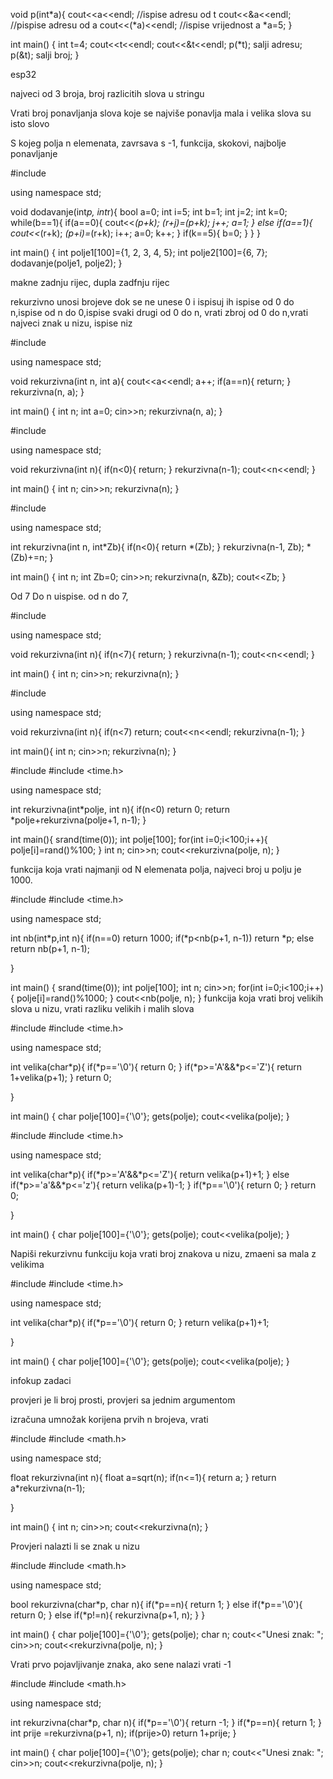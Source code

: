 void p(int*a){
    cout<<a<<endl;      //ispise adresu od t
    cout<<&a<<endl;     //pispise adresu od a
    cout<<(*a)<<endl;     //ispise vrijednost a
    *a=5;
}

int main()
{
    int t=4;
    cout<<t<<endl;
    cout<<&t<<endl;
    p(*t);  salji adresu;
    p(&t);  salji broj;
}






esp32



najveci od 3 broja, broj razlicitih slova u stringu





Vrati broj ponavljanja slova koje se najviše ponavlja
mala i velika slova su isto slovo




S kojeg polja n elemenata, zavrsava s -1, funkcija, skokovi, najbolje ponavljanje






#include <iostream>

using namespace std;

void dodavanje(int*p, int*r){
    bool a=0;
    int i=5;
    int b=1;
    int j=2;
    int k=0;
    while(b==1){
        if(a==0){
            cout<<*(p+k);
            *(r+j)=*(p+k);
            j++;
            a=1;
        }
        else if(a==1){
            cout<<*(r+k);
            *(p+i)=*(r+k);
            i++;
            a=0;
            k++;
        }
        if(k==5){
            b=0;
        }
    }
}

int main()
{
    int polje1[100]={1, 2, 3, 4, 5};
    int polje2[100]={6, 7};
    dodavanje(polje1, polje2);
}






makne zadnju rijec, dupla zadfnju rijec

rekurzivno unosi brojeve dok se ne unese 0 i ispisuj ih
ispise od 0 do n,ispise od n do 0,ispise svaki drugi od 0 do n, vrati zbroj od 0 do n,vrati najveci znak u nizu, ispise niz




#include <iostream>

using namespace std;

void rekurzivna(int n, int a){
    cout<<a<<endl;
    a++;
    if(a==n){
        return;
    }
    rekurzivna(n, a);
}

int main() {
    int n;
    int a=0;
    cin>>n;
    rekurzivna(n, a);
}




#include <iostream>

using namespace std;

void rekurzivna(int n){
    if(n<0){
        return;
    }
    rekurzivna(n-1);
        cout<<n<<endl;
}

int main() {
    int n;
    cin>>n;
    rekurzivna(n);
}



#include <iostream>

using namespace std;

int rekurzivna(int n, int*Zb){
    if(n<0){
        return *(Zb);
    }
    rekurzivna(n-1, Zb);
    *(Zb)+=n;
}

int main() {
    int n;
    int Zb=0;
    cin>>n;
    rekurzivna(n, &Zb);
    cout<<Zb;
}


Od 7 Do n uispise.  od n do 7, 



#include <iostream>

using namespace std;

void rekurzivna(int n){
    if(n<7){
        return;
    }
    rekurzivna(n-1);
        cout<<n<<endl;
}

int main()
{
    int n;
    cin>>n;
    rekurzivna(n);
}



#include <iostream>

using namespace std;

void rekurzivna(int n){
    if(n<7)
        return;
    cout<<n<<endl;
    rekurzivna(n-1);
}

int main(){
    int n;
    cin>>n;
    rekurzivna(n);
}







#include <iostream>
#include <time.h>

using namespace std;

int rekurzivna(int*polje, int n){
    if(n<0)
        return 0;
    return *polje+rekurzivna(polje+1, n-1);
}

int main(){
    srand(time(0));
    int polje[100];
    for(int i=0;i<100;i++){
        polje[i]=rand()%100;
    }
    int n;
    cin>>n;
    cout<<rekurzivna(polje, n);
}

funkcija koja vrati najmanji od N elemenata polja, najveci broj u polju je 1000.


#include <iostream>
#include <time.h>

using namespace std;

int nb(int*p,int n){
    if(n==0)
        return 1000;
    if(*p<nb(p+1, n-1))
        return *p;
    else
        return nb(p+1, n-1);

}

int main()
{
    srand(time(0));
    int polje[100];
    int n;
    cin>>n;
    for(int i=0;i<100;i++){
        polje[i]=rand()%1000;
    }
    cout<<nb(polje, n);
}
funkcija koja vrati broj velikih slova u nizu, vrati razliku velikih i malih slova



#include <iostream>
#include <time.h>

using namespace std;

int velika(char*p){
    if(*p=='\0'){
        return 0;
    }
    if(*p>='A'&&*p<='Z'){
        return 1+velika(p+1);
    }
    return 0;

}

int main()
{
    char polje[100]={'\0'};
    gets(polje);
    cout<<velika(polje);
}



#include <iostream>
#include <time.h>

using namespace std;

int velika(char*p){
    if(*p>='A'&&*p<='Z'){
        return velika(p+1)+1;
    }
    else if(*p>='a'&&*p<='z'){
        return velika(p+1)-1;
    }
    if(*p=='\0'){
        return 0;
    }
    return 0;

}

int main()
{
    char polje[100]={'\0'};
    gets(polje);
    cout<<velika(polje);
}

Napiši rekurzivnu funkciju koja vrati broj znakova u nizu, zmaeni sa mala z velikima



#include <iostream>
#include <time.h>

using namespace std;

int velika(char*p){
    if(*p=='\0'){
        return 0;
    }
        return velika(p+1)+1;

}

int main()
{
    char polje[100]={'\0'};
    gets(polje);
    cout<<velika(polje);
}

infokup zadaci

provjeri je li broj prosti, provjeri sa jednim argumentom

izračuna umnožak korijena prvih n brojeva, vrati



#include <iostream>
#include <math.h>

using namespace std;

float rekurzivna(int n){
    float a=sqrt(n);
    if(n<=1){
        return a;
    }
    return a*rekurzivna(n-1);

}

int main()
{
    int n;
    cin>>n;
    cout<<rekurzivna(n);
}



Provjeri nalazti li se znak u nizu

#include <iostream>
#include <math.h>

using namespace std;

bool rekurzivna(char*p, char n){
    if(*p==n){
        return 1;
    }
    else if(*p=='\0'){
        return 0;
    }
    else if(*p!=n){
        rekurzivna(p+1, n);
    }
}

int main()
{
    char polje[100]={'\0'};
    gets(polje);
    char n;
    cout<<"Unesi znak: ";
    cin>>n;
    cout<<rekurzivna(polje, n);
}

Vrati prvo pojavljivanje znaka, ako sene nalazi vrati -1



#include <iostream>
#include <math.h>

using namespace std;

int rekurzivna(char*p, char n){
     if(*p=='\0'){
        return -1;
    }
        if(*p==n){
        return 1;
    }
    int prije =rekurzivna(p+1, n);
    if(prije>0)
        return 1+prije;
}

int main()
{
    char polje[100]={'\0'};
    gets(polje);
    char n;
    cout<<"Unesi znak: ";
    cin>>n;
    cout<<rekurzivna(polje, n);
}

